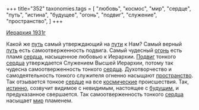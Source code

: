 +++
title="352"
taxonomies.tags = [
 "любовь",
 "космос",
 "мир",
 "сердце",
 "путь",
 "истина",
 "будущее",
 "огонь",
 "подвиг",
 "служение",
 "пространство",
]
+++

[Иерархия 1931г](/agni/1931)

Какой же [путь](/tags/путь) самый утверждающий на [пути](/tags/путь) к Нам? Самый верный [путь](/tags/путь) есть самоотверженность подвига. Самый чудесный [огонь](/tags/огонь) есть пламя [сердца](/tags/[сердце](/tags/сердце)), насыщенное любовью к Иерархии. [Подвиг](/tags/подвиг) тонкого [сердца](/tags/[сердце](/tags/сердце)) утверждается Служением Высшей Иерархии, потому так чудесна самоотверженность тонкого [сердца](/tags/[сердце](/tags/сердце)). Духотворчество и самодеятельность тонкого служителя огненно насыщают [пространство](/tags/пространство). Так отзывается тонкое [сердце](/tags/сердце) на все [космические](/tags/космос) происшествия. Так, [истинно](/tags/истина), созвучит видимое с невидимым, настоящее с [будущим](/tags/будущее), и предуказанное свершается. Так самоотверженность тонкого [сердца](/tags/[сердце](/tags/сердце)) насыщает [мир](/tags/мир) пламенем.   

